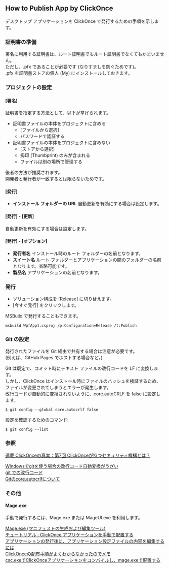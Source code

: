 ## How to Publish App by ClickOnce

デスクトップ アプリケーションを ClickOnce で発行するための手順を示します。

### 証明書の準備
署名に利用する証明書は、ルート証明書でもルート証明書でなくてもかまいません。  
ただし、.pfx であることが必要です (なりすましを防ぐためです)。  
.pfx を証明書ストアの個人 (My) にインストールしておきます。

### プロジェクトの設定

#### [署名]
証明書を指定する方法として、以下が挙げられます。

* 証明書ファイルの本体をプロジェクトに含める
  * [ファイルから選択]
  * パスワードで認証する
* 証明書ファイルの本体をプロジェクトに含めない
  * [ストアから選択]
  * 拇印 (Thumbprint) のみが含まれる
  * ファイルは別の場所で管理する

後者の方法が推奨されます。  
開発者と発行者が一致するとは限らないためです。

#### [発行]
* **インストール フォルダーの URL** 自動更新を有効にする場合は設定します。

#### [発行] - [更新]
自動更新を有効にする場合は設定します。

#### [発行] - [オプション]
* **発行者名** インストール時のルート フォルダーの名前となります。
* **スイート名** ルート フォルダーとアプリケーションの間のフォルダーの名前となります。省略可能です。
* **製品名** アプリケーションの名前となります。

### 発行
* ソリューション構成を [Release] に切り替えます。
* [今すぐ発行] をクリックします。

MSBuild で発行することもできます。

```
msbuild WpfApp1.csproj /p:Configuration=Release /t:Publish
```

### Git の設定
発行されたファイルを Git 経由で共有する場合は注意が必要です。  
(例えば、GitHub Pages でホストする場合など。)

Git は既定で、コミット時にテキスト ファイルの改行コードを LF に変換します。  
しかし、ClickOnce はインストール時にファイルのハッシュを検証するため、ファイルが変更されてしまうとエラーが発生します。  
改行コードが自動的に変換されないように、core.autoCRLF を false に設定します。

```
$ git config --global core.autocrlf false
```

設定を確認するためのコマンド:

```
$ git config --list
```

### 参照
[連載 ClickOnceの真実：第7回 ClickOnceが持つセキュリティ機構とは？](http://www.atmarkit.co.jp/ait/articles/0612/02/news015.html)

[Windowsでgitを使う場合の改行コード自動変換がうざい](http://www.seeds-std.co.jp/seedsblog/2551.html)  
[git での改行コード](http://qiita.com/shuhei/items/2da839de8803cb335f86)  
[Gitのcore.autocrlfについて](http://hack.aipo.com/archives/5841/)

### その他

#### Mage.exe
手動で発行するには、Mage.exe または MageUI.exe を利用します。

[Mage.exe (マニフェストの生成および編集ツール)](https://msdn.microsoft.com/ja-jp/library/acz3y3te.aspx)  
[チュートリアル : ClickOnce アプリケーションを手動で配置する](https://msdn.microsoft.com/ja-jp/library/xc3tc5xx.aspx)  
[アプリケーションの発行後に、アプリケーション設定ファイルの内容を編集するには](http://blogs.msdn.com/b/jpvsblog/archive/2011/05/26/clickonce-tips.aspx)  
[ClickOnceの配布手順がよくわからなかったのでメモ](http://d.hatena.ne.jp/masakitk/20110111/1294751018)  
[csc.exeでClickOnceアプリケーションをコンパイルし、mage.exeで配置する](http://symfoware.blog68.fc2.com/blog-entry-1135.html)
